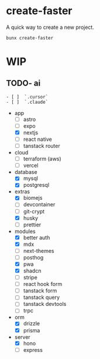 # create-faster

A quick way to create a new project.

```bash
bunx create-faster
```

# WIP

## TODO- **ai**
    - [ ]  `.cursor`
    - [ ]  `.claude`
- app
    - [ ]  astro
    - [ ]  expo
    - [x]  nextjs
    - [ ]  react native
    - [ ]  tanstack router
- cloud
    - [ ]  terraform (aws)
    - [ ]  vercel
- database
    - [x]  mysql
    - [x]  postgresql
- extras
    - [x]  biomejs
    - [ ]  devcontainer
    - [ ]  git-crypt
    - [x]  husky
    - [ ]  prettier
- modules
    - [x]  better auth
    - [x]  mdx
    - [ ]  next-themes
    - [ ]  posthog
    - [x]  pwa
    - [x]  shadcn
    - [ ]  stripe
    - [ ]  react hook form
    - [ ]  tanstack form
    - [ ]  tanstack query
    - [ ]  tanstack devtools
    - [ ]  trpc
- orm
    - [x]  drizzle
    - [x]  prisma
- server
    - [x]  hono
    - [ ]  express